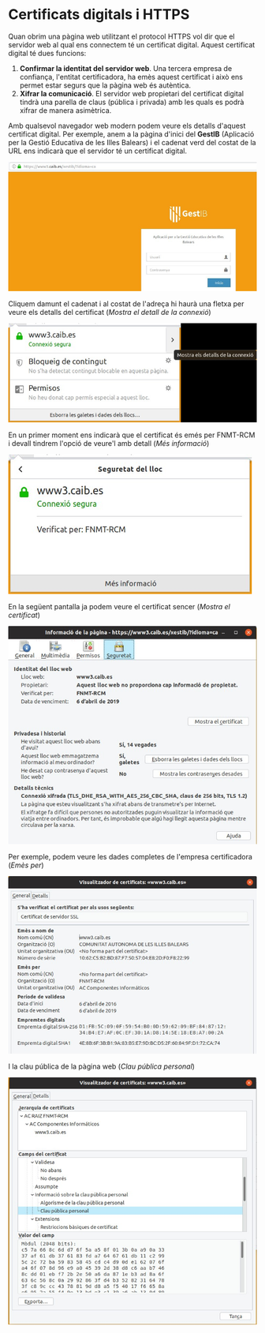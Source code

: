 # Certificats digitals i HTTPS
Quan obrim una pàgina web utilitzant el protocol HTTPS vol dir que el servidor web al qual ens connectem té un certificat digital. 
Aquest certificat digital té dues funcions:
1. **Confirmar la identitat del servidor web**. Una tercera empresa de confiança, l'entitat certificadora, ha emès aquest certificat 
i això ens permet estar segurs que la pàgina web és autèntica.
2. **Xifrar la comunicació**. El servidor web propietari del certificat digital tindrà una parella de claus (pública i privada) 
amb les quals es podrà xifrar de manera asimètrica.

Amb qualsevol navegador web modern podem veure els detalls d'aquest certificat digital. Per exemple, anem a la pàgina d'inici del 
**GestIB** (Aplicació per la Gestió Educativa de les Illes Balears) i el cadenat verd del costat de la URL ens indicarà que el servidor té un certificat digital.

![Cadenat verd](/assets/certificat_digital/certificat1.jpg)

Cliquem damunt el cadenat i al costat de l'adreça hi haurà una fletxa per veure els detalls del certificat (*Mostra el detall de la connexió*)

![Detalls certificat](/assets/certificat_digital/certificat2.jpg)

En un primer moment ens indicarà que el certificat és emés per FNMT-RCM i devall tindrem l'opció de veure'l amb detall (*Més informació*)

![Més informació](/assets/certificat_digital/certificat3.jpg)

En la següent pantalla ja podem veure el certificat sencer (*Mostra el certificat*)

![Mostra el certificat](/assets/certificat_digital/certificat4.jpg)

Per exemple, podem veure les dades completes de l'empresa certificadora (*Emès per*)

![Emès per](/assets/certificat_digital/certificat5.jpg)

I la clau pública de la pàgina web (*Clau pública personal*)

![Clau pública personal](/assets/certificat_digital/certificat6.jpg)
